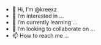 - 👋 Hi, I’m @kreexz
- 👀 I’m interested in ...
- 🌱 I’m currently learning ...
- 💞️ I’m looking to collaborate on ...
- 📫 How to reach me ...

<!---
kreexz/kreexz is a ✨ special ✨ repository because its `README.md` (this file) appears on your GitHub profile.
You can click the Preview link to take a look at your changes.
--->
